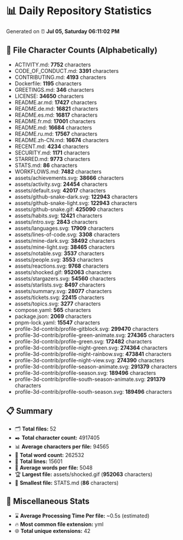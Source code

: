 # 📊 Daily Repository Statistics
Generated on ⏰ **Jul 05, Saturday 06:11:02 PM**

## 📂 File Character Counts (Alphabetically)
- ACTIVITY.md: **7752** characters
- CODE_OF_CONDUCT.md: **3391** characters
- CONTRIBUTING.md: **4193** characters
- Dockerfile: **1195** characters
- GREETINGS.md: **346** characters
- LICENSE: **34650** characters
- README.ar.md: **17427** characters
- README.de.md: **16821** characters
- README.es.md: **16817** characters
- README.fr.md: **17001** characters
- README.md: **16684** characters
- README.ru.md: **17567** characters
- README.zh-CN.md: **16674** characters
- RECENT.md: **4234** characters
- SECURITY.md: **1171** characters
- STARRED.md: **9773** characters
- STATS.md: **86** characters
- WORKFLOWS.md: **7482** characters
- assets/achievements.svg: **38666** characters
- assets/activity.svg: **24454** characters
- assets/default.svg: **42017** characters
- assets/github-snake-dark.svg: **122943** characters
- assets/github-snake-light.svg: **122943** characters
- assets/github-snake.gif: **425090** characters
- assets/habits.svg: **12421** characters
- assets/intro.svg: **2843** characters
- assets/languages.svg: **17909** characters
- assets/lines-of-code.svg: **3308** characters
- assets/mine-dark.svg: **38492** characters
- assets/mine-light.svg: **38465** characters
- assets/notable.svg: **3537** characters
- assets/people.svg: **3553** characters
- assets/reactions.svg: **9768** characters
- assets/shocked.gif: **952063** characters
- assets/stargazers.svg: **54560** characters
- assets/starlists.svg: **8497** characters
- assets/summary.svg: **28077** characters
- assets/tickets.svg: **22415** characters
- assets/topics.svg: **3277** characters
- compose.yaml: **565** characters
- package.json: **2069** characters
- pnpm-lock.yaml: **15547** characters
- profile-3d-contrib/profile-gitblock.svg: **299470** characters
- profile-3d-contrib/profile-green-animate.svg: **274365** characters
- profile-3d-contrib/profile-green.svg: **172482** characters
- profile-3d-contrib/profile-night-green.svg: **274364** characters
- profile-3d-contrib/profile-night-rainbow.svg: **473841** characters
- profile-3d-contrib/profile-night-view.svg: **274390** characters
- profile-3d-contrib/profile-season-animate.svg: **291379** characters
- profile-3d-contrib/profile-season.svg: **189496** characters
- profile-3d-contrib/profile-south-season-animate.svg: **291379** characters
- profile-3d-contrib/profile-south-season.svg: **189496** characters

## 📋 Summary
- 🗂️ **Total files:** 52
- ✒️ **Total character count:** 4917405
- 📊 **Average characters per file:** 94565
- 📝 **Total word count:** 262532
- 🧾 **Total lines:** 15601
- 📐 **Average words per file:** 5048
- 🏆 **Largest file:** assets/shocked.gif (**952063** characters)
- 🥉 **Smallest file:** STATS.md (**86** characters)

## 🌟 Miscellaneous Stats
- ⌛ **Average Processing Time Per file:** ~0.5s (estimated)
- 🔥 **Most common file extension:** yml
- 🌐 **Total unique extensions:** 42
